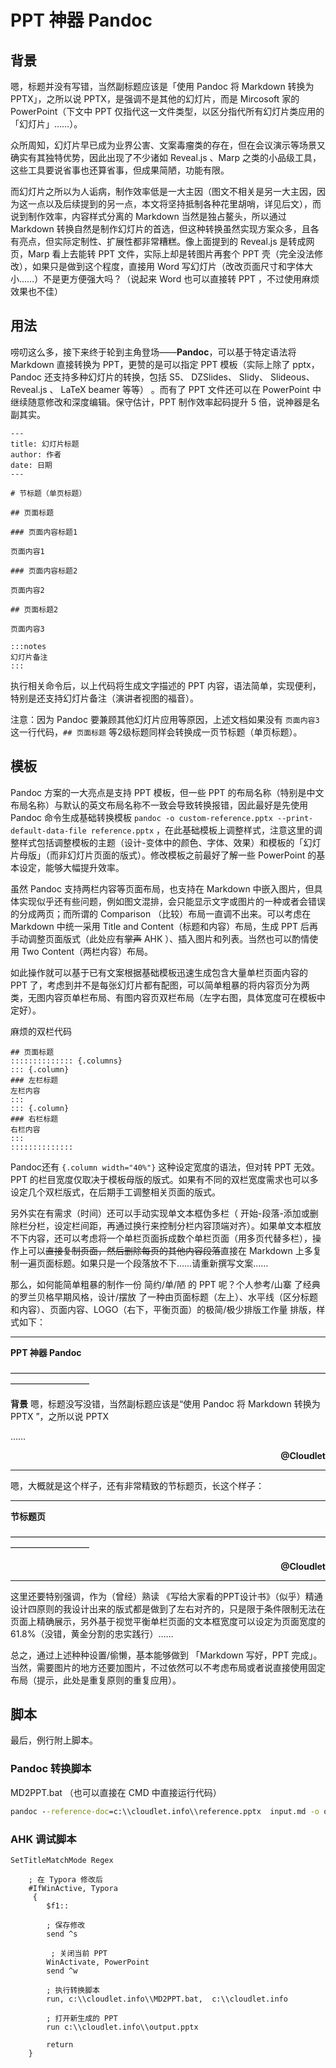 # PPT 神器 Pandoc

## 背景

嗯，标题并没有写错，当然副标题应该是「使用 Pandoc 将 Markdown 转换为 PPTX」，之所以说 PPTX，是强调不是其他的幻灯片，而是 Mircosoft 家的 PowerPoint（下文中 PPT 仅指代这一文件类型，以区分指代所有幻灯片类应用的「幻灯片」……）。

众所周知，幻灯片早已成为业界公害、文案毒瘤类的存在，但在会议演示等场景又确实有其独特优势，因此出现了不少诸如 Reveal.js 、Marp 之类的小品级工具，这些工具要说省事也还算省事，但成果简陋，功能有限。

而幻灯片之所以为人诟病，制作效率低是一大主因（图文不相关是另一大主因，因为这一点以及后续提到的另一点，本文将坚持抵制各种花里胡哨，详见后文），而说到制作效率，内容样式分离的 Markdown 当然是独占鳌头，所以通过 Markdown 转换自然是制作幻灯片的首选，但这种转换虽然实现方案众多，且各有亮点，但实际定制性、扩展性都非常糟糕。像上面提到的 Reveal.js 是转成网页，Marp 看上去能转 PPT 文件，实际上却是转图片再套个 PPT 壳（完全没法修改），如果只是做到这个程度，直接用 Word 写幻灯片（改改页面尺寸和字体大小……）不是更方便强大吗？（说起来 Word 也可以直接转 PPT ，不过使用麻烦效果也不佳）

## 用法

唠叨这么多，接下来终于轮到主角登场——**Pandoc**，可以基于特定语法将 Markdown 直接转换为 PPT，更赞的是可以指定 PPT 模板（实际上除了 pptx， Pandoc 还支持多种幻灯片的转换，包括 S5、 DZSlides、 Slidy、 Slideous、Reveal.js 、 LaTeX beamer 等等） 。而有了 PPT 文件还可以在 PowerPoint 中继续随意修改和深度编辑。保守估计，PPT 制作效率起码提升 5 倍，说神器是名副其实。 

```
---
title: 幻灯片标题
author: 作者
date: 日期
---

# 节标题（单页标题）

## 页面标题

### 页面内容标题1

页面内容1

### 页面内容标题2

页面内容2

## 页面标题2

页面内容3

:::notes
幻灯片备注
:::

```

执行相关命令后，以上代码将生成文字描述的 PPT 内容，语法简单，实现便利，特别是还支持幻灯片备注（演讲者视图的福音）。

注意：因为 Pandoc 要兼顾其他幻灯片应用等原因，上述文档如果没有 `页面内容3` 这一行代码，`## 页面标题` 等2级标题同样会转换成一页节标题（单页标题）。

## 模板

Pandoc 方案的一大亮点是支持 PPT 模板，但一些 PPT 的布局名称（特别是中文布局名称）与默认的英文布局名称不一致会导致转换报错，因此最好是先使用 Pandoc 命令生成基础转换模板 `pandoc -o custom-reference.pptx --print-default-data-file reference.pptx` ，在此基础模板上调整样式，注意这里的调整样式包括调整模板的主题（设计-变体中的颜色、字体、效果）和模板的「幻灯片母版」（而非幻灯片页面的版式）。修改模板之前最好了解一些 PowerPoint 的基本设定，能够大幅提升效率。

虽然 Pandoc 支持两栏内容等页面布局，也支持在 Markdown 中嵌入图片，但具体实现似乎还有些问题，例如图文混排，会只能显示文字或图片的一种或者会错误的分成两页；而所谓的 Comparison （比较）布局一直调不出来。可以考虑在 Markdown 中统一采用 Title and Content（标题和内容）布局，生成 PPT 后再手动调整页面版式（此处应有~~掌声~~ AHK ）、插入图片和列表。当然也可以酌情使用 Two Content（两栏内容）布局。

如此操作就可以基于已有文案根据基础模板迅速生成包含大量单栏页面内容的 PPT 了，考虑到并不是每张幻灯片都有配图，可以简单粗暴的将内容页分为两类，无图内容页单栏布局、有图内容页双栏布局（左字右图，具体宽度可在模板中定好）。

麻烦的双栏代码

```
## 页面标题
:::::::::::::: {.columns}
::: {.column}
### 左栏标题
左栏内容
:::
::: {.column}
### 右栏标题
右栏内容
:::
::::::::::::::
```

Pandoc还有 `{.column width="40%"}` 这种设定宽度的语法，但对转 PPT 无效。PPT 的栏目宽度仅取决于模板母版的版式。如果有不同的双栏宽度需求也可以多设定几个双栏版式，在后期手工调整相关页面的版式。

另外实在有需求（时间）还可以手动实现单文本框伪多栏（ 开始-段落-添加或删除栏分栏，设定栏间距，再通过换行来控制分栏内容顶端对齐）。如果单文本框放不下内容，还可以考虑将一个单栏页面拆成数个单栏页面（用多页代替多栏），操作上可以~~直接复制页面，然后删除每页的其他内容段落~~直接在 Markdown 上多复制一遍页面标题。如果只是一个段落放不下……请重新撰写文案……

那么，如何能简单粗暴的制作一份 简约/单/陋 的 PPT 呢？个人参考/山寨 了经典的罗兰贝格早期风格，设计/摆放 了一种由页面标题（左上）、水平线（区分标题和内容）、页面内容、LOGO（右下，平衡页面）的极简/极少排版工作量 排版，样式如下：

------

<p  line-height="1" margin="0"><b>PPT 神器 Pandoc</b></p>

<p  line-height="1" margin="0">—————————————————————————————————————————————</p>

<p  line-height="1" margin="0"><b>背景</b> 嗯，标题没写没错，当然副标题应该是“使用 Pandoc 将 Markdown 转换为 PPTX ”，之所以说 PPTX</p>

<p  line-height="1" margin="0">……</p>


<p align="right" line-height="1" margin="0"><b>@Cloudlet</b></p>

------



嗯，大概就是这个样子，还有非常精致的节标题页，长这个样子：

------

<p  line-height="1" margin="0"><b>节标题页</b></p>


<p  line-height="1" margin="0">—————————————————————————————————————————————</p>

<p align="right" line-height="1" margin="0"><b>@Cloudlet</b></p>

-------

这里还要特别强调，作为（曾经）熟读 《写给大家看的PPT设计书》（似乎）精通设计四原则的我设计出来的版式都是做到了左右对齐的，只是限于条件限制无法在页面上精确展示，另外基于视觉平衡单栏页面的文本框宽度可以设定为页面宽度的61.8%（没错，黄金分割的忠实践行）……

总之，通过上述种种设置/偷懒，基本能够做到 「Markdown 写好，PPT 完成」。当然，需要图片的地方还要加图片，不过依然可以不考虑布局或者说直接使用固定布局（提示，此处是重复原则的重复应用）。



## 脚本

最后，例行附上脚本。

### Pandoc 转换脚本

MD2PPT.bat （也可以直接在 CMD 中直接运行代码）

```bat 
pandoc --reference-doc=c:\\cloudlet.info\\reference.pptx  input.md -o output.pptx
```

### AHK 调试脚本

```autohotkey
SetTitleMatchMode Regex

    ; 在 Typora 修改后
    #IfWinActive, Typora
     {
        $f1::
        
        ; 保存修改
        send ^s
        
         ; 关闭当前 PPT
        WinActivate, PowerPoint
        send ^w  

        ; 执行转换脚本
        run, c:\\cloudlet.info\\MD2PPT.bat,  c:\\cloudlet.info

        ; 打开新生成的 PPT
        run c:\\cloudlet.info\\output.pptx

        return
    }
```

